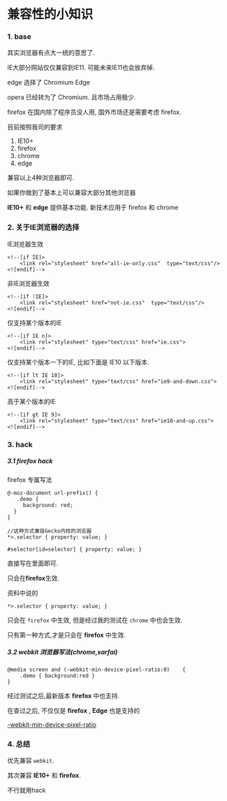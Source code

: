 # 兼容性的小知识

### 1. base

其实浏览器有点大一统的意思了.

IE大部分网站仅仅兼容到IE11. 可能未来IE11也会放弃掉.

edge 选择了 Chromium Edge

opera 已经转为了 Chromium. 且市场占用极少.

firefox 在国内除了程序员没人用, 国外市场还是需要考虑 firefox.

目前按照我司的要求

1. IE10+
2. firefox
3. chrome
4. edge

兼容以上4种浏览器即可. 

如果你做到了基本上可以兼容大部分其他浏览器

**IE10+** 和 **edge** 提供基本功能. 新技术应用于 firefox 和 chrome



### 2. 关于IE浏览器的选择

IE浏览器生效

```
<!--[if IE]>
	<link rel="stylesheet" href="all-ie-only.css"  type="text/css"/>
<![endif]-->
```

非IE浏览器生效

```
<!--[if !IE]>
	<link rel="stylesheet" href="not-ie.css"  type="text/css"/>
<![endif]-->
```

仅支持某个版本的IE

```
<!--[if IE n]>
    <link rel="stylesheet" type="text/css" href="ie.css">
<![endif]-->
```

仅支持某个版本一下的IE, 比如下面是 IE10 以下版本.

```
<!--[if lt IE 10]>
    <link rel="stylesheet" type="text/css" href="ie9-and-down.css">
<![endif]-->
```

高于某个版本的IE

```
<!--[if gt IE 9]>
    <link rel="stylesheet" type="text/css" href="ie10-and-up.css">
<![endif]-->
```

### 3. hack

##### 3.1 firefox hack

firefox 专属写法

```
@-moz-document url-prefix() {
   .demo {
     background: red;
  }
}

//这种方式兼容Gecko内核的浏览器
*>.selector { property: value; }

#selector[id=selector] { property: value; }
```

直接写在里面即可.  

只会在**firefox**生效.

资料中说的 

```
*>.selector { property: value; }
```
只会在 `firefox` 中生效, 但是经过我的测试在 `chrome` 中也会生效.

只有第一种方式,才是只会在 **firefox** 中生效.

##### 3.2 webkit 浏览器写法(chrome,sarfai)

```
@media screen and (-webkit-min-device-pixel-ratio:0)	{
	.demo { background:red }
}
```	
经过测试之后,最新版本 **firefox** 中也支持.

在查过之后, 不仅仅是 **firefox** , **Edge** 也是支持的

[-webkit-min-device-pixel-ratio](https://caniuse.com/#search=-webkit-min-device-pixel-ratio)

### 4. 总结

优先兼容 `webkit`.

其次兼容 **IE10+** 和 **firefox**.

不行就用hack



